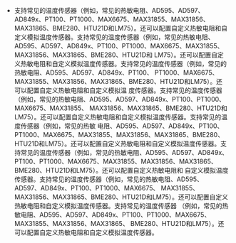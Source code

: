 * 支持常见的温度传感器（例如，常见的热敏电阻、AD595、AD597、AD849x、PT100、PT1000、MAX6675、MAX31855、MAX31856、
MAX31865、BME280、HTU21D和LM75）。还可以配置自定义热敏电阻和自定义模拟温度传感器。支持常见的温度传感器（例如，常见的热敏电阻、
AD595、AD597、AD849x、PT100、PT1000、MAX6675、MAX31855、MAX31856、MAX31865、BME280、HTU21D和
LM75）。还可以配置自定义热敏电阻和自定义模拟温度传感器。支持常见的温度传感器（例如，常见的热敏电阻、AD595、AD597、AD849x、PT100、
PT1000、MAX6675、MAX31855、MAX31856、MAX31865、BME280、HTU21D和LM75）。还可以配置自定义热敏电阻和自定义模拟温
度传感器。支持常见的温度传感器（例如，常见的热敏电阻、AD595、AD597、AD849x、PT100、PT1000、MAX6675、MAX31855、
MAX31856、MAX31865、BME280、HTU21D和LM75）。还可以配置自定义热敏电阻和自定义模拟温度传感器。支持常见的温度传感器（例如，常见的热敏
电阻、AD595、AD597、AD849x、PT100、PT1000、MAX6675、MAX31855、MAX31856、MAX31865、BME280、
HTU21D和LM75）。还可以配置自定义热敏电阻和自定义模拟温度传感器。支持常见的温度传感器（例如，常见的热敏电阻、AD595、AD597、AD849x、
PT100、PT1000、MAX6675、MAX31855、MAX31856、MAX31865、BME280、HTU21D和LM75）。还可以配置自定义热敏电阻和
自定义模拟温度传感器。支持常见的温度传感器（例如，常见的热敏电阻、AD595、AD597、AD849x、PT100、PT1000、MAX6675、
MAX31855、MAX31856、MAX31865、BME280、HTU21D和LM75）。还可以配置自定义热敏电阻和自定义模拟温度传感器。支持常见的温度传感器
（例如，常见的热敏电阻、AD595、AD597、AD849x、PT100、PT1000、MAX6675、MAX31855、MAX31856、MAX31865、
BME280、HTU21D和LM75）。还可以配置自定义热敏电阻和自定义模拟温度传感器。
